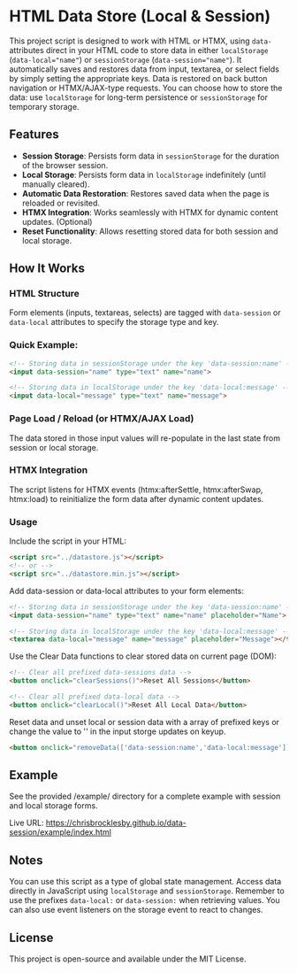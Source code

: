 # HTML Data Store (Local & Session)

This project script is designed to work with HTML or HTMX, using `data-` attributes direct in your HTML code to store data in either `localStorage` (`data-local="name"`) or `sessionStorage` (`data-session="name"`). It automatically saves and restores data from input, textarea, or select fields by simply setting the appropriate keys. Data is restored on back button navigation or HTMX/AJAX-type requests. You can choose how to store the data: use `localStorage` for long-term persistence or `sessionStorage` for temporary storage.

## Features

- **Session Storage**: Persists form data in `sessionStorage` for the duration of the browser session.
- **Local Storage**: Persists form data in `localStorage` indefinitely (until manually cleared).
- **Automatic Data Restoration**: Restores saved data when the page is reloaded or revisited.
- **HTMX Integration**: Works seamlessly with HTMX for dynamic content updates. (Optional)
- **Reset Functionality**: Allows resetting stored data for both session and local storage.

## How It Works

### HTML Structure
Form elements (inputs, textareas, selects) are tagged with `data-session` or `data-local` attributes to specify the storage type and key.

### Quick Example:
```html
<!-- Storing data in sessionStorage under the key 'data-session:name' -->
<input data-session="name" type="text" name="name">

<!-- Storing data in localStorage under the key 'data-local:message' -->
<input data-local="message" type="text" name="message">
```

### Page Load / Reload (or HTMX/AJAX Load)
The data stored in those input values will re-populate in the last state from session or local storage. 

### HTMX Integration

The script listens for HTMX events (htmx:afterSettle, htmx:afterSwap, htmx:load) to reinitialize the form data after dynamic content updates.

### Usage

Include the script in your HTML:

```html
<script src="../datastore.js"></script>
<!-- or -->
<script src="../datastore.min.js"></script>
```

Add data-session or data-local attributes to your form elements:

```html
<!-- Storing data in sessionStorage under the key 'data-session:name' -->
<input data-session="name" type="text" name="name" placeholder="Name">

<!-- Storing data in localStorage under the key 'data-local:message' -->
<textarea data-local="message" name="message" placeholder="Message"></textarea>
```
Use the Clear Data functions to clear stored data on current page (DOM):

```html
<!-- Clear all prefixed data-sessions data -->
<button onclick="clearSessions()">Reset All Sessions</button>

<!-- Clear all prefixed data-local data -->
<button onclick="clearLocal()">Reset All Local Data</button>
```

Reset data and unset local or session data with a array of prefixed keys or change the value to '' in the input storge updates on keyup.
```html
<button onclick="removeData(['data-session:name','data-local:message'])">Remove Data with Key</button>
```

## Example
See the provided /example/ directory for a complete example with session and local storage forms.

Live URL: https://chrisbrocklesby.github.io/data-session/example/index.html

## Notes

You can use this script as a type of global state management. Access data directly in JavaScript using `localStorage` and `sessionStorage`. Remember to use the prefixes `data-local:` or `data-session:` when retrieving values. You can also use event listeners on the storage event to react to changes.

## License

This project is open-source and available under the MIT License.